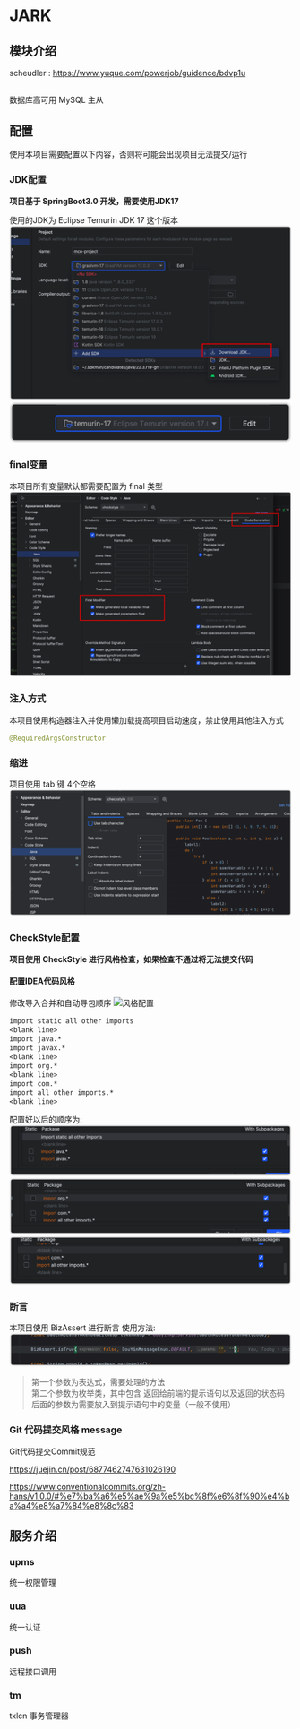 # JARK

## 模块介绍

scheudler : https://www.yuque.com/powerjob/guidence/bdvp1u

## 
数据库高可用
MySQL 主从

## 配置

使用本项目需要配置以下内容，否则将可能会出现项目无法提交/运行

### JDK配置

**项目基于 SpringBoot3.0 开发，需要使用JDK17**

使用的JDK为 Eclipse Temurin JDK 17 这个版本
![JDK](./config/assets/IDEA_JDK.png)
![JDK17](./config/assets/JDK17.png)

### final变量

本项目所有变量默认都需要配置为 final 类型
![final](./config/assets/final.png)

### 注入方式

本项目使用构造器注入并使用懒加载提高项目启动速度，禁止使用其他注入方式

```java
@RequiredArgsConstructor
```

### 缩进

项目使用 tab 键 4个空格
![img.png](./config/assets/tab.png)

### CheckStyle配置

**项目使用 CheckStyle 进行风格检查，如果检查不通过将无法提交代码**

#### 配置IDEA代码风格

修改导入合并和自动导包顺序
![风格配置](./config/assets/idea_code_style1.png)

```text
import static all other imports
<blank line>
import java.*
import javax.*
<blank line>
import org.*
<blank line>
import com.*
import all other imports.*
<blank line>
```

配置好以后的顺序为:
![1](./config/assets/checkstyle_1.png)
![1](./config/assets/checkstyle_2.png)
![1](./config/assets/checkstyle_3.png)

### 断言

本项目使用 BizAssert 进行断言
使用方法:
![BizAssert](./config/assets/BizAssert.png)
> 第一个参数为表达式，需要处理的方法  
> 第二个参数为枚举类，其中包含 返回给前端的提示语句以及返回的状态码  
> 后面的参数为需要放入到提示语句中的变量（一般不使用）

### Git 代码提交风格 message

Git代码提交Commit规范

https://juejin.cn/post/6877462747631026190

https://www.conventionalcommits.org/zh-hans/v1.0.0/#%e7%ba%a6%e5%ae%9a%e5%bc%8f%e6%8f%90%e4%ba%a4%e8%a7%84%e8%8c%83


## 服务介绍
### upms
统一权限管理

### uua
统一认证

[//]: # (### ur)

[//]: # (统一授权)

### push
远程接口调用

### tm
txlcn 事务管理器
